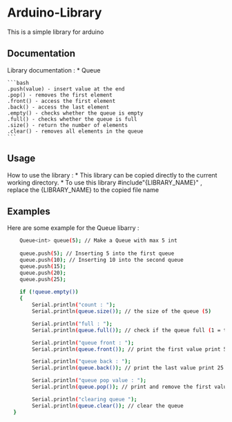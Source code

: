 # Arduino-Library

This is a simple library for arduino
    
## Documentation

Library documentation : 
    * Queue

    ```bash
    .push(value) - insert value at the end 
    .pop() - removes the first element
    .front() - access the first element
    .back() - access the last element
    .empty() - checks whether the queue is empty
    .full() - checks whether the queue is full
    .size() - return the number of elements
    .clear() - removes all elements in the queue
    ```
    
## Usage
How to use the library :
    * This library can be copied directly to the current working directory.
    * To use this library #include"{LIBRARY_NAME}"  , replace the {LIBRARY_NAME} to the copied file name

## Examples
Here are some example for the Queue libarry :

```bash
    Queue<int> queue(5); // Make a Queue with max 5 int
    
    queue.push(5); // Inserting 5 into the first queue
    queue.push(10); // Inserting 10 into the second queue
    queue.push(15);
    queue.push(20);
    queue.push(25);
    
    if (!queue.empty()) 
    {
        Serial.println("count : ");
        Serial.println(queue.size()); // the size of the queue (5)

        Serial.println("full : ");
        Serial.println(queue.full()); // check if the queue full (1 = true)

        Serial.println("queue front : ");
        Serial.println(queue.front()); // print the first value print 5

        Serial.println("queue back : ");
        Serial.println(queue.back()); // print the last value print 25

        Serial.println("queue pop value : ");
        Serial.println(queue.pop()); // print and remove the first value from the queue (5)

        Serial.println("clearing queue ");
        Serial.println(queue.clear()); // clear the queue
  }
```

